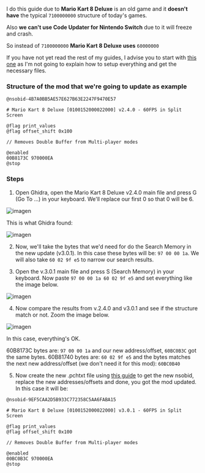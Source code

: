 I do this guide due to **Mario Kart 8 Deluxe** is an old game and it **doesn't have** the typical `7100000000` structure of today's games. 

Also **we can't use Code Updater for Nintendo Switch** due to it will freeze and crash.

So instead of `7100000000` **Mario Kart 8 Deluxe uses** ```60000000```

If you have not yet read the rest of my guides, I advise you to start with [this one](https://github.com/StevensND/ghidra-port-mods-guide/blob/main/Ghidra/RyujinxSteps.md) as I'm not going to explain how to setup everything and get the necessary files.

### Structure of the mod that we're going to update as example

```
@nsobid-4B7A0BB5AE57E627B63E2247F9470E57

# Mario Kart 8 Deluxe [0100152000022000] v2.4.0 - 60FPS in Split Screen

@flag print_values
@flag offset_shift 0x100

// Removes Double Buffer from Multi-player modes

@enabled
00B8173C 970000EA
@stop
```

### Steps

1. Open Ghidra, open the Mario Kart 8 Deluxe v2.4.0 main file and press G (Go To ...) in your keyboard. We'll replace our first 0 so that 0 will be 6.

![imagen](https://i.imgur.com/PJHK45k.png)

This is what Ghidra found:

![imagen](https://i.imgur.com/P0hxTtc.png)

2. Now, we'll take the bytes that we'd need for do the Search Memory in the new update (v3.0.1). In this case these bytes will be: `97 00 00 1a`. We will also take `60 02 9f e5` to narrow our search results.

3. Open the v.3.0.1 main file and press S (Search Memory) in your keyboard. Now paste `97 00 00 1a 60 02 9f e5` and set everything like the image below.

![imagen](https://i.imgur.com/sk866Bp.png)

4. Now compare the results from v.2.4.0 and v3.0.1 and see if the structure match or not. Zoom the image below.

![imagen](https://i.imgur.com/6eGoXZY.png)

In this case, everything's OK.

60B8173C bytes are: `97 00 00 1a` and our new address/offset, `60BC0B3C` got the same bytes.
60B81740 bytes are: `60 02 9f e5` and the bytes matches the next new address/offset (we don't need it for this mod): `60BC0B40`

5. Now create the new .pchtxt file using [this guide](https://github.com/StevensND/ghidra-port-mods-guide/blob/main/Ghidra/RyujinxSteps.md) to get the new nsobid, replace the new addresses/offsets and done, you got the mod updated. In this case it will be:

```
@nsobid-9EF5CAA2D5B933C772358C5AA6FABA15

# Mario Kart 8 Deluxe [0100152000022000] v3.0.1 - 60FPS in Split Screen

@flag print_values
@flag offset_shift 0x100

// Removes Double Buffer from Multi-player modes

@enabled
00BC0B3C 970000EA
@stop
```
